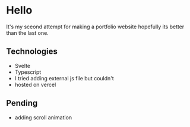 # Hello

It's my sceond attempt for making a portfolio website hopefully its better than the last one.


## Technologies
 * Svelte
 * Typescript
 * I tried adding external js file but couldn't
 * hosted on vercel
 
 ## Pending
 * adding scroll animation

